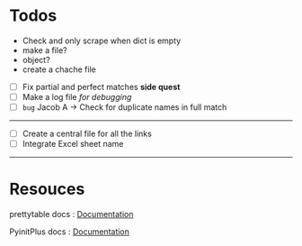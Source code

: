# Todos

- Check and only scrape when dict is empty
- make a file?
- object?
- create a chache file

- [ ] Fix partial and perfect matches **side quest**
- [ ] Make a log file _for debugging_
- [ ] `bug` Jacob A -> Check for duplicate names in full match

---



- [ ] Create a central file for all the links
- [ ] Integrate Excel sheet name

---

# Resouces

prettytable docs : [Documentation](https://pypi.org/project/prettytable/)

PyinitPlus docs : [Documentation](https://automatetheboringstuff.com/2e/chapter8/)
